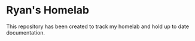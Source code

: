 # Ryan's Homelab
This repository has been created to track my homelab and hold up to date documentation.